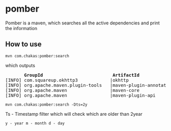 # pomber
Pomber is a maven, which searches all the active dependencies and print the information

## How to use

`mvn com.chakas:pomber:search`

which outputs

<pre>
       <b>GroupId</b>                          <b>ArtifactId</b>                                <b>Version</b>         <b>Timestamp</b>
[INFO] com.squareup.okhttp3            |okhttp                                   |4.4.0          |2020-02-17 23:43:49.0
[INFO] org.apache.maven.plugin-tools   |maven-plugin-annotations                 |3.6.0          |2018-10-29 01:45:33.0
[INFO] org.apache.maven                |maven-core                               |3.6.3          |2019-11-19 20:33:57.0
[INFO] org.apache.maven                |maven-plugin-api                         |3.6.3          |2019-11-19 20:30:03.0
</pre>    


`mvn com.chakas:pomber:search -Dts=2y`

Ts - Timestamp filter which will check which are older than 2year

`
 y - year
 m - month
 d - day
`
